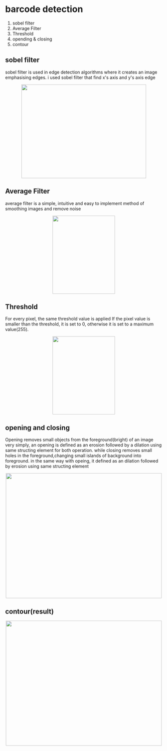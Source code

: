 # barcode detection

1. sobel filter
2. Average Filter
3. Threshold
4. opending & closing
5. contour

## sobel filter
sobel filter is used in edge detection algorithms where it creates an image emphasising edges. i used sobel filter that find x's axis and y's axis edge

<center><img src="https://user-images.githubusercontent.com/57718605/103171506-3bc21e00-4890-11eb-86e2-5f941a673dd1.PNG" width="400" height="300"></center>

## Average Filter
average filter is a simple, intuitive and easy to implement method of smoothing images and remove noise

<center><img src="https://user-images.githubusercontent.com/57718605/103172023-d07a4b00-4893-11eb-8224-2f64d22779ea.PNG" width="200" height="250"></center>

## Threshold
For every pixel, the same threshold value is applied If the pixel value is smaller than the threshold, it is set to 0, otherwise it is set to a maximum value(255).

<center><img src="https://user-images.githubusercontent.com/57718605/103172157-d6246080-4894-11eb-890d-5ad663c77235.png" width="200" height="250"></center>

## opening and closing
Opening removes small objects from the foreground(bright) of an image very simply, an opening is defined as an erosion followed by a dilation using same structing element for both operation. while closing removes small holes in the foreground,changing small islands of background into foreground. in the same way with opeing, it defined as an dilation followed by erosion using same structing element

<center><img src="https://user-images.githubusercontent.com/57718605/103172504-5cda3d00-4897-11eb-9522-1148989c7009.PNG" width="500" height="400"></center>

## contour(result)
<center><img src="https://user-images.githubusercontent.com/57718605/103172594-df62fc80-4897-11eb-96a2-1c67fc0a4e57.png" width="500" height="400"></center>
